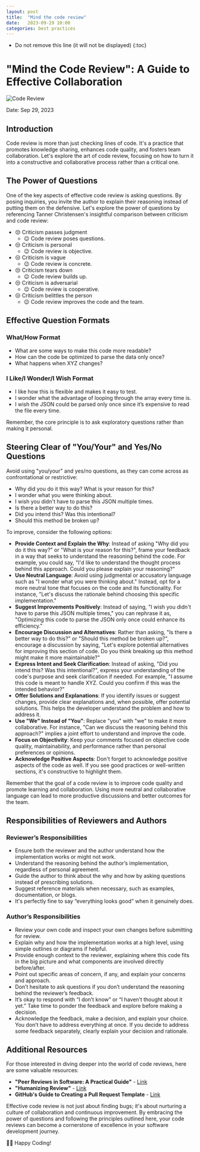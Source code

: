 ```yaml
---
layout: post
title:  "Mind the code review"
date:   2023-09-29 10:00
categories: best practices
---
```


* Do not remove this line (it will not be displayed)
  {:toc}

# "Mind the Code Review": A Guide to Effective Collaboration

![Code Review](https://davidwalsh.name/demo/code-review.png)

Date: Sep 29, 2023

## Introduction

Code review is more than just checking lines of code. It's a practice that promotes knowledge sharing, enhances code quality, and fosters team collaboration. 
Let's explore the art of code review, focusing on how to turn it into a constructive and collaborative process rather than a critical one.

## The Power of Questions

One of the key aspects of effective code review is asking questions. By posing inquiries, you invite the author to explain their reasoning instead of putting them on the defensive. Let's explore the power of questions by referencing Tanner Christensen's insightful comparison between criticism and code review:

- 😒 Criticism passes judgment 
  - 😉 Code review poses questions.
- 😒 Criticism is personal     
  - 😉 Code review is objective.
- 😒 Criticism is vague
  - 😉 Code review is concrete.
- 😒 Criticism tears down
  - 😉 Code review builds up.
- 😒 Criticism is adversarial
  - 😉 Code review is cooperative.
- 😒 Criticism belittles the person
  - 😉 Code review improves the code and the team.

## Effective Question Formats

### What/How Format

- What are some ways to make this code more readable?
- How can the code be optimized to parse the data only once?
- What happens when XYZ changes?

### I Like/I Wonder/I Wish Format

- I like how this is flexible and makes it easy to test.
- I wonder what the advantage of looping through the array every time is.
- I wish the JSON could be parsed only once since it’s expensive to read the file every time.

Remember, the core principle is to ask exploratory questions rather than making it personal.

## Steering Clear of "You/Your" and Yes/No Questions

Avoid using "you/your" and yes/no questions, as they can come across as confrontational or restrictive:

- Why did you do it this way? What is your reason for this?
- I wonder what you were thinking about.
- I wish you didn't have to parse this JSON multiple times.
- Is there a better way to do this?
- Did you intend this? Was this intentional?
- Should this method be broken up?

To improve, consider the following options:

- **Provide Context and Explain the Why**: Instead of asking "Why did you do it this way?" or "What is your reason for this?", frame your feedback in a way that seeks to understand the reasoning behind the code. For example, you could say, "I'd like to understand the thought process behind this approach. Could you please explain your reasoning?"
- **Use Neutral Language**: Avoid using judgmental or accusatory language such as "I wonder what you were thinking about." Instead, opt for a more neutral tone that focuses on the code and its functionality. For instance, "Let's discuss the rationale behind choosing this specific implementation."
- **Suggest Improvements Positively**: Instead of saying, "I wish you didn't have to parse this JSON multiple times," you can rephrase it as, "Optimizing this code to parse the JSON only once could enhance its efficiency."
- **Encourage Discussion and Alternatives**: Rather than asking, "Is there a better way to do this?" or "Should this method be broken up?", encourage a discussion by saying, "Let's explore potential alternatives for improving this section of code. Do you think breaking up this method might make it more maintainable?"
- **Express Intent and Seek Clarification**: Instead of asking, "Did you intend this? Was this intentional?", express your understanding of the code's purpose and seek clarification if needed. For example, "I assume this code is meant to handle XYZ. Could you confirm if this was the intended behavior?"
- **Offer Solutions and Explanations**: If you identify issues or suggest changes, provide clear explanations and, when possible, offer potential solutions. This helps the developer understand the problem and how to address it.
- **Use "We" Instead of "You"**: Replace "you" with "we" to make it more collaborative. For instance, "Can we discuss the reasoning behind this approach?" implies a joint effort to understand and improve the code.
- **Focus on Objectivity**: Keep your comments focused on objective code quality, maintainability, and performance rather than personal preferences or opinions.
- **Acknowledge Positive Aspects**: Don't forget to acknowledge positive aspects of the code as well. If you see good practices or well-written sections, it's constructive to highlight them.

Remember that the goal of a code review is to improve code quality and promote learning and collaboration. Using more neutral and collaborative language can lead to more productive discussions and better outcomes for the team.

## Responsibilities of Reviewers and Authors

### Reviewer’s Responsibilities

- Ensure both the reviewer and the author understand how the implementation works or might not work.
- Understand the reasoning behind the author’s implementation, regardless of personal agreement.
- Guide the author to think about the why and how by asking questions instead of prescribing solutions.
- Suggest reference materials when necessary, such as examples, documentation, or blogs.
- It's perfectly fine to say “everything looks good” when it genuinely does.

### Author’s Responsibilities

- Review your own code and inspect your own changes before submitting for review.
- Explain why and how the implementation works at a high level, using simple outlines or diagrams if helpful.
- Provide enough context to the reviewer, explaining where this code fits in the big picture and what components are involved directly before/after.
- Point out specific areas of concern, if any, and explain your concerns and approach.
- Don’t hesitate to ask questions if you don’t understand the reasoning behind the reviewer’s feedback.
- It’s okay to respond with “I don’t know” or “I haven’t thought about it yet.” Take time to ponder the feedback and explore before making a decision.
- Acknowledge the feedback, make a decision, and explain your choice. You don’t have to address everything at once. If you decide to address some feedback separately, clearly explain your decision and rationale.

## Additional Resources

For those interested in diving deeper into the world of code reviews, here are some valuable resources:

- **"Peer Reviews in Software: A Practical Guide"** - [Link](https://www.amazon.com/exec/obidos/ASIN/0201734850/)
- **"Humanizing Review"** - [Link](http://www.processimpact.com/articles/humanizing_reviews.pdf)
- **GitHub's Guide to Creating a Pull Request Template** - [Link](https://help.github.com/articles/creating-a-pull-request-template-for-your-repository/)

Effective code review is not just about finding bugs; it's about nurturing a culture of collaboration and continuous improvement. By embracing the power of questions and following the principles outlined here, your code reviews can become a cornerstone of excellence in your software development journey.

👨‍💻 Happy Coding!